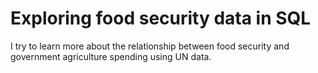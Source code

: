 # Exploring food security data in SQL
I try to learn more about the relationship between food security and government agriculture spending using UN data.
